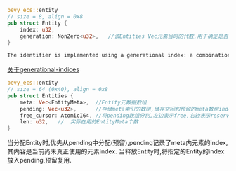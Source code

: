 ```rust
bevy_ecs::entity
// size = 8, align = 0x8
pub struct Entity {
    index: u32,
    generation: NonZero<u32>,   //该Entities Vec元素当时的代数,用于确定是否合法
}

The identifier is implemented using a generational index: a combination of an index and a generation. This allows fast insertion after data removal in an array while minimizing loss of spatial locality.
```
[关于generational-indices](https://lucassardois.medium.com/generational-indices-guide-8e3c5f7fd594)



```rust
bevy_ecs::entity
// size = 64 (0x40), align = 0x8
pub struct Entities {
    meta: Vec<EntityMeta>,  //Entity元数据数组
    pending: Vec<u32>,      //存储meta索引的数组,储存空闲和预留的meta数组index,即复用之前被free的空间
    free_cursor: AtomicI64, //将pending数组分割,左边表示free,右边表示reserved
    len: u32,   //  实际在用的EntityMeta个数
}
```
当分配Entity时,优先从pending中分配(预留),pending记录了meta内元素的index,其内容是当前尚未真正使用的元素index.
当释放Entity时,将指定的Entity的index放入pending,预留复用.